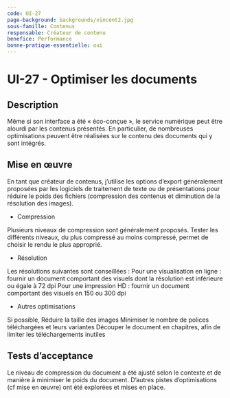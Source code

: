 ```yaml
---
code: UI-27
page-background: backgrounds/vincent2.jpg
sous-famille: Contenus
responsable: Créateur de contenu
benefice: Performance
bonne-pratique-essentielle: oui
---
```

# UI-27 - Optimiser les documents

## Description

Même si son interface a été « éco-conçue », le service numérique peut être alourdi par les contenus présentés. En particulier, de nombreuses optimisations peuvent être réalisées sur le contenu des documents qui y sont intégrés.

## Mise en œuvre

En tant que créateur de contenus, j’utilise les options d’export généralement proposées par les logiciels de traitement de texte ou de présentations pour réduire le poids des fichiers (compression des contenus et diminution de la résolution des images).

* Compression

Plusieurs niveaux de compression sont généralement proposés. Tester les différents niveaux, du plus compressé au moins compressé, permet de choisir le rendu le plus approprié.

* Résolution

Les résolutions suivantes sont conseillées :
Pour une visualisation en ligne : fournir un document comportant des visuels dont la résolution est inférieure ou égale à 72 dpi
Pour une impression HD : fournir un document comportant des visuels en 150 ou 300 dpi

* Autres optimisations

Si possible,
Réduire la taille des images
Minimiser le nombre de polices téléchargées et leurs variantes
Découper le document en chapitres, afin de limiter les téléchargements inutiles

## Tests d’acceptance

Le niveau de compression du document a été ajusté selon le contexte et de manière à minimiser le poids du document. D’autres pistes d’optimisations (cf mise en œuvre) ont été explorées et mises en place.
